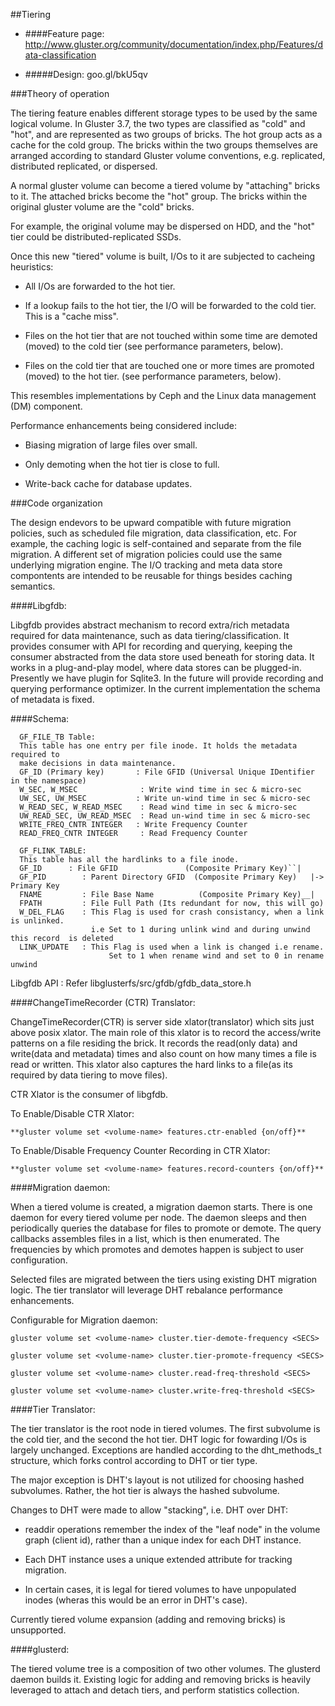 ##Tiering 

* ####Feature page:
http://www.gluster.org/community/documentation/index.php/Features/data-classification

* #####Design: goo.gl/bkU5qv

###Theory of operation


The tiering feature enables different storage types to be used by the same
logical volume. In Gluster 3.7, the two types are classified as "cold" and
"hot", and are represented as two groups of bricks. The hot group acts as
a cache for the cold group. The bricks within the two groups themselves are
arranged according to standard Gluster volume conventions, e.g. replicated,
distributed replicated, or dispersed.

A normal gluster volume can become a tiered volume by "attaching" bricks
to it. The attached bricks become the "hot" group. The bricks within the
original gluster volume are the "cold" bricks.

For example, the original volume may be dispersed on HDD, and the "hot"
tier could be distributed-replicated SSDs.

Once this new "tiered" volume is built, I/Os to it are subjected to cacheing
heuristics:

* All I/Os are forwarded to the hot tier.

* If a lookup fails to the hot tier, the I/O will be forwarded to the cold
tier. This is a "cache miss".

* Files on the hot tier that are not touched within some time are demoted
(moved) to the cold tier (see performance parameters, below).

* Files on the cold tier that are touched one or more times are promoted
(moved) to the hot tier. (see performance parameters, below).

This resembles implementations by Ceph and the Linux data management (DM)
component.

Performance enhancements being considered include:

* Biasing migration of large files over small.

* Only demoting when the hot tier is close to full.

* Write-back cache for database updates.

###Code organization

The design endevors to be upward compatible with future migration policies,
such as scheduled file migration, data classification, etc. For example,
the caching logic is self-contained and separate from the file migration. A
different set of migration policies could use the same underlying migration
engine. The I/O tracking and meta data store compontents are intended to be
reusable for things besides caching semantics.

####Libgfdb:

Libgfdb provides abstract mechanism to record extra/rich metadata
required for data maintenance, such as data tiering/classification.
It provides consumer with API for recording and querying, keeping
the consumer abstracted from the data store used beneath for storing data.
It works in a plug-and-play model, where data stores can be plugged-in.
Presently we have plugin for Sqlite3. In the future will provide recording
and querying performance optimizer. In the current implementation the schema
of metadata is fixed.

####Schema:

      GF_FILE_TB Table:
      This table has one entry per file inode. It holds the metadata required to
      make decisions in data maintenance.
      GF_ID (Primary key)	    : File GFID (Universal Unique IDentifier in the namespace)
      W_SEC, W_MSEC 		     : Write wind time in sec & micro-sec
      UW_SEC, UW_MSEC		    : Write un-wind time in sec & micro-sec
      W_READ_SEC, W_READ_MSEC    : Read wind time in sec & micro-sec
      UW_READ_SEC, UW_READ_MSEC  : Read un-wind time in sec & micro-sec
      WRITE_FREQ_CNTR INTEGER	: Write Frequency Counter
      READ_FREQ_CNTR INTEGER	 : Read Frequency Counter

      GF_FLINK_TABLE:
      This table has all the hardlinks to a file inode.
      GF_ID		 : File GFID               (Composite Primary Key)``|
      GF_PID		: Parent Directory GFID  (Composite Primary Key)   |-> Primary Key
      FNAME 		: File Base Name          (Composite Primary Key)__|
      FPATH 		: File Full Path (Its redundant for now, this will go)
      W_DEL_FLAG    : This Flag is used for crash consistancy, when a link is unlinked.
                  	  i.e Set to 1 during unlink wind and during unwind this record  is deleted
      LINK_UPDATE   : This Flag is used when a link is changed i.e rename.
                          Set to 1 when rename wind and set to 0 in rename unwind

Libgfdb API :
Refer libglusterfs/src/gfdb/gfdb_data_store.h

####ChangeTimeRecorder (CTR) Translator:

ChangeTimeRecorder(CTR) is server side xlator(translator) which sits
just above posix xlator. The main role of this xlator is to record the
access/write patterns on a file residing the brick. It records the
read(only data) and write(data and metadata) times and also count on
how many times a file is read or written. This xlator also captures
the hard links to a file(as its required by data tiering to move
files).

CTR Xlator is the consumer of libgfdb.

To Enable/Disable CTR Xlator:

    **gluster volume set <volume-name> features.ctr-enabled {on/off}**

To Enable/Disable Frequency Counter Recording in CTR Xlator:

    **gluster volume set <volume-name> features.record-counters {on/off}**


####Migration daemon:

When a tiered volume is created, a migration daemon starts. There is one daemon
for every tiered volume per node. The daemon sleeps and then periodically
queries the database for files to promote or demote. The query callbacks
assembles files in a list, which is then enumerated. The frequencies by
which promotes and demotes happen is subject to user configuration.

Selected files are migrated between the tiers using existing DHT migration
logic. The tier translator will leverage DHT rebalance performance
enhancements.

Configurable for Migration daemon:

    gluster volume set <volume-name> cluster.tier-demote-frequency <SECS>
  
    gluster volume set <volume-name> cluster.tier-promote-frequency <SECS>
    
    gluster volume set <volume-name> cluster.read-freq-threshold <SECS>

    gluster volume set <volume-name> cluster.write-freq-threshold <SECS>


####Tier Translator:

The tier translator is the root node in tiered volumes. The first subvolume
is the cold tier, and the second the hot tier. DHT logic for fowarding I/Os
is largely unchanged. Exceptions are handled according to the dht_methods_t
structure, which forks control according to DHT or tier type.

The major exception is DHT's layout is not utilized for choosing hashed
subvolumes. Rather, the hot tier is always the hashed subvolume.

Changes to DHT were made to allow "stacking", i.e. DHT over DHT:

* readdir operations remember the index of the "leaf node" in the volume graph
(client id), rather than a unique index for each DHT instance.

* Each DHT instance uses a unique extended attribute for tracking migration.

* In certain cases, it is legal for tiered volumes to have unpopulated inodes
(wheras this would be an error in DHT's case).

Currently tiered volume expansion (adding and removing bricks) is unsupported.

####glusterd:

The tiered volume tree is a composition of two other volumes. The glusterd
daemon builds it. Existing logic for adding and removing bricks is heavily
leveraged to attach and detach tiers, and perform statistics collection.

